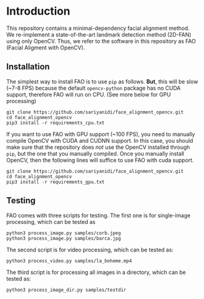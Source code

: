 # Introduction

This repository contains a minimal-dependency facial alignment method. We re-implement a state-of-the-art landmark detection method (2D-FAN) using only OpenCV. Thus, we refer to the software in this repository as FAO (Facial Aligment with OpenCV).

## Installation
The simplest way to install FAO is to use `pip` as follows. **But**, this will be slow (~7-8 FPS) because the default `opencv-python` package has no CUDA support, therefore FAO will run on CPU. (See more below for GPU processing)
```
git clone https://github.com/sariyanidi/face_alignment_opencv.git
cd face_alignment_opencv
pip3 install -r requirements_cpu.txt 
```

If you want to use FAO with GPU support (~100 FPS), you need to manually compile OpenCV with CUDA and CUDNN support. In this case, you should make sure that the repository does *not* use the OpenCV installed through `pip`, but the one that you manually compiled. Once you manually install OpenCV, then the following lines will suffice to use FAO with cuda support.
```
git clone https://github.com/sariyanidi/face_alignment_opencv.git
cd face_alignment_opencv
pip3 install -r requirements_gpu.txt 
```


## Testing

FAO comes with three scripts for testing. The first one is for single-image processing, which can be tested as
```
python3 process_image.py samples/corb.jpeg
python3 process_image.py samples/barca.jpg
```
The second script is for video processing, which can be tested as:
```
python3 process_video.py samples/la_boheme.mp4
```
The third script is for processing all images in a directory, which can be tested as:
```
python3 process_image_dir.py samples/testdir
```

